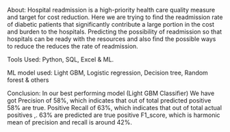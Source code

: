 About: Hospital readmission is a high-priority health care quality measure and target for cost reduction. Here we are trying to find the readmission rate of diabetic patients that significantly contribute a large portion in the cost and burden to the hospitals.
Predicting the possibility of readmission so that hospitals can be ready with the resources and also find the possible ways to reduce the reduces the rate of readmission.

Tools Used: Python, SQL, Excel & ML.

ML model used: Light GBM, Logistic regression, Decision tree, Random forest & others

Conclusion: In our best performing model (Light GBM Classifier)
We have got Precision of 58%, which indicates that out of total predicted positive 58% are true.
Positive Recall of 63%, which indicates that out of total actual positives ,. 63% are predicted are true positive 
F1_score, which is harmonic mean of precision and recall is  around 42%.
